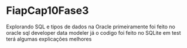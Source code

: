 # FiapCap10Fase3

Explorando SQL e tipos de dados na Oracle
primeiramente foi feito no oracle sql developer data  modeler
já o codigo foi feito no SQLite
em test terá algumas explicações melhores
